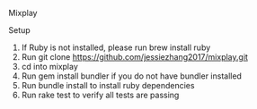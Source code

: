 Mixplay

Setup
1. If Ruby is not installed, please run brew install ruby
2. Run git clone https://github.com/jessiezhang2017/mixplay.git
3. cd into mixplay
4. Run gem install bundler if you do not have bundler installed
5. Run bundle install to install ruby dependencies
6. Run rake test to verify all tests are passing
